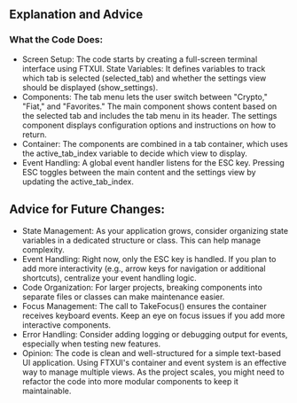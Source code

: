 ## Explanation and Advice

### What the Code Does:
* Screen Setup:
The code starts by creating a full-screen terminal interface using FTXUI.
State Variables:
It defines variables to track which tab is selected (selected_tab) and whether the settings view should be displayed (show_settings).
 * Components:
            The tab menu lets the user switch between "Crypto," "Fiat," and "Favorites."
            The main component shows content based on the selected tab and includes the tab menu in its header.
            The settings component displays configuration options and instructions on how to return.
* Container:
        The components are combined in a tab container, which uses the active_tab_index variable to decide which view to display.
 * Event Handling:
        A global event handler listens for the ESC key. Pressing ESC toggles between the main content and the settings view by updating the active_tab_index.

## Advice for Future Changes:
* State Management:
As your application grows, consider organizing state variables in a dedicated structure or class. This can help manage complexity.
* Event Handling:
Right now, only the ESC key is handled. If you plan to add more interactivity (e.g., arrow keys for navigation or additional shortcuts), centralize your event handling logic.
* Code Organization:
        For larger projects, breaking components into separate files or classes can make maintenance easier.
* Focus Management:
        The call to TakeFocus() ensures the container receives keyboard events. Keep an eye on focus issues if you add more interactive components.
* Error Handling:
Consider adding logging or debugging output for events, especially when testing new features.
 * Opinion:
    The code is clean and well-structured for a simple text-based UI application.
    Using FTXUI's container and event system is an effective way to manage multiple views.
    As the project scales, you might need to refactor the code into more modular components to keep it maintainable.
